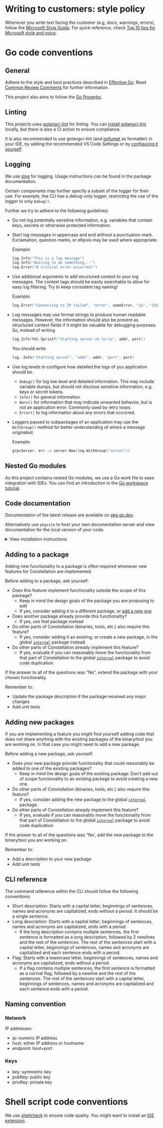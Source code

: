 # Writing to customers: style policy

Whenever you write text facing the customer (e.g, docs, warnings, errors), follow the [Microsoft Style Guide](https://learn.microsoft.com/en-us/style-guide/welcome/).
For quick reference, check [Top 10 tips for Microsoft style and voice](https://learn.microsoft.com/en-us/style-guide/top-10-tips-style-voice).

# Go code conventions

## General

Adhere to the style and best practices described in [Effective Go](https://golang.org/doc/effective_go.html). Read [Common Review Comments](https://github.com/golang/go/wiki/CodeReviewComments) for further information.

This project also aims to follow the [Go Proverbs](https://go-proverbs.github.io/).

## Linting

This projects uses [golangci-lint](https://golangci-lint.run/) for linting.
You can [install golangci-lint](https://golangci-lint.run/usage/install/#linux-and-windows) locally,
but there is also a CI action to ensure compliance.

It is also recommended to use golangci-lint (and [gofumpt](https://github.com/mvdan/gofumpt) as formatter) in your IDE, by adding the recommended VS Code Settings or by [configuring it yourself](https://golangci-lint.run/usage/integrations/#editor-integration)

## Logging

We use [slog](https://pkg.go.dev/log/slog) for logging.
Usage instructions can be found in the package documentation.

Certain components may further specify a subset of the logger for their use. For example, the CLI has a debug-only logger, restricting the use of the logger to only `Debug()`.

Further we try to adhere to the following guidelines:

* Do not log potentially sensitive information, e.g. variables that contain keys, secrets or otherwise protected information.

* Start log messages in uppercase and end without a punctuation mark. Exclamation, question marks, or ellipsis may be used where appropriate.

  Example:

  ```Go
  log.Info("This is a log message")
  log.Info("Waiting to do something...")
  log.Error("A critical error occurred!")
  ```

* Use additional arguments to add structured context to your log messages. The context tags should be easily searchable to allow for easy log filtering. Try to keep consistent tag naming!

  Example:

  ```Go
  log.Error("Connecting to IP failed", "error", someError, "ip", "192.0.2.1")
  ```

* Log messages may use format strings to produce human readable messages. However, the information should also be present as structured context fields if it might be valuable for debugging purposes. So, instead of writing

  ```Go
  log.Info(fmt.Sprintf("Starting server on %s:%s", addr, port))
  ```

  You should write

  ```Go
  log..Info("Starting server", "addr", addr, "port", port)
  ```

* Use log levels to configure how detailed the logs of you application should be.

  * `Debug()` for log low level and detailed information. This may include variable dumps, but should not disclose sensitive information, e.g. keys or secret tokens.
  * `Info()` for general information.
  * `Warn()` for information that may indicate unwanted behavior, but is not an application error. Commonly used by retry loops.
  * `Error()` to log information about any errors that occurred.

* Loggers passed to subpackages of an application may use the `WithGroup()` method for better understanding of where a message originated.

  Example:

  ```Go
  grpcServer, err := server.New(log.WithGroup("server"))
  ```

## Nested Go modules

As this project contains nested Go modules, we use a Go work file to ease integration with IDEs. You can find an introduction in the [Go workspace tutorial](https://go.dev/doc/tutorial/workspaces).

## Code documentation

Documentation of the latest release are available on [pkg.go.dev](https://pkg.go.dev/github.com/edgelesssys/constellation/v2).

Alternatively use `pkgsite` to host your own documentation server and view documentation for the local version of your code.

<details>
<summary>View installation instructions</summary>

```shell
CONSTELLATION_DIR=</path/to/your/local/report>
git clone https://github.com/golang/pkgsite && cd pkgsite
go install ./cmd/pkgsite
cd "${CONSTELLATION_DIR}
pkgsite
```

You can now view the documentation on <http://localhost:8080/github.com/edgelesssys/constellation/v2>
</details>

## Adding to a package

Adding new functionality to a package is often required whenever new features for Constellation are implemented.

Before adding to a package, ask yourself:

* Does this feature implement functionality outside the scope of this package?
  * Keep in mind the design goals of the package you are proposing to edit
  * If yes, consider adding it to a different package, or [add a new one](#adding-new-packages)
* Does another package already provide this functionality?
  * If yes, use that package instead
* Do other parts of Constellation (binaries, tools, etc.) also require this feature?
  * If yes, consider adding it an existing, or create a new package, in the global [`internal`](../internal/) package instead.
* Do other parts of Constellation already implement this feature?
  * If yes, evaluate if you can reasonably move the functionality from that part of Constellation to the global [`internal`](../internal/) package to avoid code duplication.

If the answer to all of the questions was "No", extend the package with your chosen functionality.

Remember to:

* Update the package description if the package received any major changes
* Add unit tests

## Adding new packages

If you are implementing a feature you might find yourself adding code that does not share anything with the existing packages of the binary/tool you are working on.
In that case you might need to add a new package.

Before adding a new package, ask yourself:

* Does your new package provide functionality that could reasonably be added to one of the existing packages?
  * Keep in mind the design goals of the existing package: Don't add out of scope functionality to an existing package to avoid creating a new one.
* Do other parts of Constellation (binaries, tools, etc.) also require this feature?
  * If yes, consider adding the new package to the global [`internal`](../internal/) package.
* Do other parts of Constellation already implement this feature?
  * If yes, evaluate if you can reasonably move the functionality from that part of Constellation to the global [`internal`](../internal/) package to avoid code duplication.

If the answer to all of the questions was "No', add the new package to the binary/tool you are working on.

Remember to:

* Add a description to your new package
* Add unit tests

## CLI reference

The command reference within the CLI should follow the following conventions:

* Short description: Starts with a capital letter, beginnings of sentences, names and acronyms are capitalized, ends without a period. It should be a single sentence.
* Long description: Starts with a capital letter, beginnings of sentences, names and acronyms are capitalized, ends with a period.
  * If the long description contains multiple sentences, the first sentence is formatted as a long description, followed by 2 newlines and the rest of the sentences. The rest of the sentences start with a capital letter, beginnings of sentences, names and acronyms are capitalized and each sentence ends with a period.
* Flag: Starts with a lowercase letter, beginnings of sentences, names and acronyms are capitalized, ends without a period.
  * If a flag contains multiple sentences, the first sentence is formatted as a normal flag, followed by a newline and the rest of the sentences. The rest of the sentences start with a capital letter, beginnings of sentences, names and acronyms are capitalized and each sentence ends with a period.

## Naming convention

### Network

IP addresses:

* ip: numeric IP address
* host: either IP address or hostname
* endpoint: host+port

### Keys

* key: symmetric key
* pubKey: public key
* privKey: private key

# Shell script code conventions

We use [shellcheck](https://github.com/koalaman/shellcheck) to ensure code quality.
You might want to install an [IDE extension](https://marketplace.visualstudio.com/items?itemName=timonwong.shellcheck).
